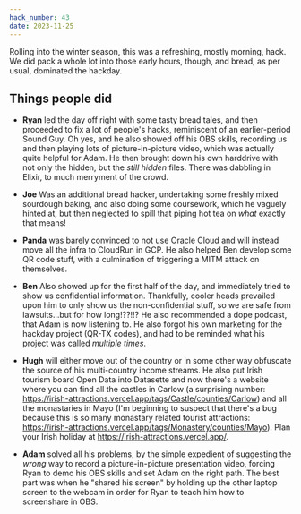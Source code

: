 ```yaml
---
hack_number: 43
date: 2023-11-25
---
```


Rolling into the winter season, this was a refreshing, mostly morning, hack. We did pack a whole lot into those early hours, though, and bread, as per usual, dominated the hackday.

## Things people did

-   **Ryan** led the day off right with some tasty bread tales, and then proceeded to fix a lot of people's hacks, reminiscent of an earlier-period Sound Guy. Oh yes, and he also showed off his OBS skills, recording us and then playing lots of picture-in-picture video, which was actually quite helpful for Adam. He then brought down his own harddrive with not only the hidden, but the _still hidden_ files. There was dabbling in Elixir, to much merryment of the crowd.

-   **Joe** Was an additional bread hacker, undertaking some freshly mixed sourdough baking, and also doing some coursework, which he vaguely hinted at, but then neglected to spill that piping hot tea on _what_ exactly that means!

-   **Panda** was barely convinced to not use Oracle Cloud and will instead move all the infra to CloudRun in GCP. He also helped Ben develop some QR code stuff, with a culmination of triggering a MITM attack on themselves.

-   **Ben** Also showed up for the first half of the day, and immediately tried to show us confidential information. Thankfully, cooler heads prevailed upon him to only show us the non-confidential stuff, so we are safe from lawsuits...but for how long!??!!? He also recommended a dope podcast, that Adam is now listening to. He also forgot his own marketing for the hackday project (QR-TX codes), and had to be reminded what his project was called _multiple times_.

-   **Hugh** will either move out of the country or in some other way obfuscate the source of his multi-country income streams. He also put Irish tourism board Open Data into Datasette and now there's a website where you can find all the castles in Carlow (a surprising number: https://irish-attractions.vercel.app/tags/Castle/counties/Carlow) and all the monastaries in Mayo (I'm beginning to suspect that there's a bug because this is so many monastary related tourist attractions: https://irish-attractions.vercel.app/tags/Monastery/counties/Mayo). Plan your Irish holiday at https://irish-attractions.vercel.app/.

-   **Adam** solved all his problems, by the simple expedient of suggesting the _wrong_ way to record a picture-in-picture presentation video, forcing Ryan to demo his OBS skills and set Adam on the right path. The best part was when he "shared his screen" by holding up the other laptop screen to the webcam in order for Ryan to teach him how to screenshare in OBS.

